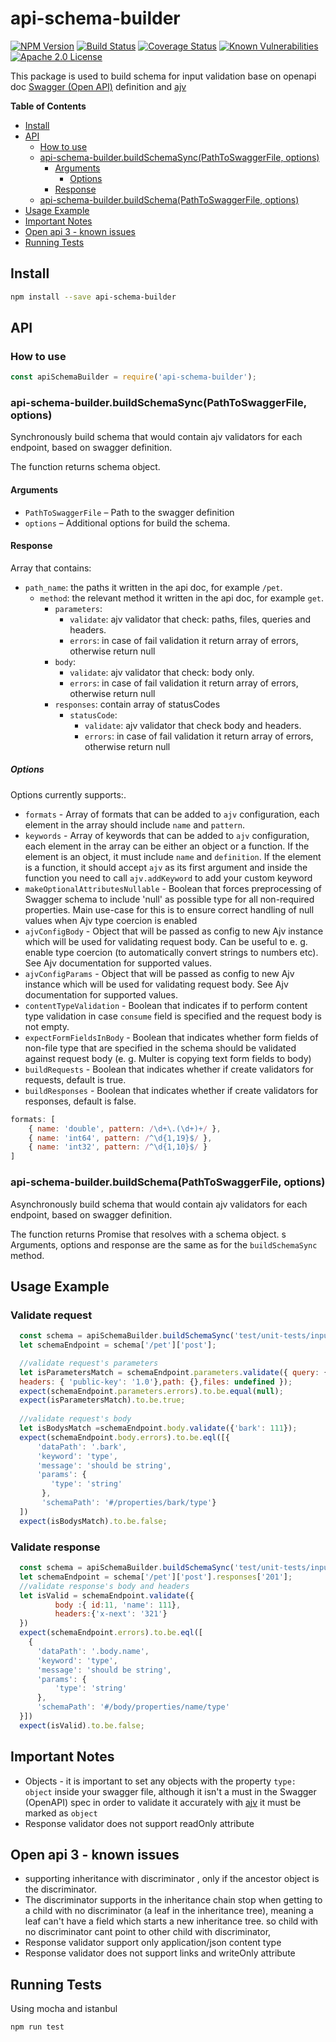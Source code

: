 
# api-schema-builder
[![NPM Version](https://img.shields.io/npm/v/api-schema-builder.svg?style=flat)](https://npmjs.org/package/api-schema-builder)
[![Build Status](https://travis-ci.org/Zooz/api-schema-builder.svg?branch=master)](https://travis-ci.org/Zooz/api-schema-builder)
[![Coverage Status](https://coveralls.io/repos/github/Zooz/api-schema-builder/badge.svg?branch=master)](https://coveralls.io/github/Zooz/api-schema-builder?branch=master)
[![Known Vulnerabilities](https://snyk.io/test/npm/api-schema-builder/badge.svg)](https://snyk.io/test/npm/api-schema-builder)
[![Apache 2.0 License](https://img.shields.io/badge/license-Apache_2.0-green.svg?style=flat)](LICENSE)

This package is used to build schema for input validation base on openapi doc [Swagger (Open API)](https://swagger.io/specification/) definition and [ajv](https://www.npmjs.com/package/ajv)

<!-- START doctoc generated TOC please keep comment here to allow auto update -->
<!-- DON'T EDIT THIS SECTION, INSTEAD RE-RUN doctoc TO UPDATE -->
**Table of Contents**  <!-- *generated with [DocToc](https://github.com/thlorenz/doctoc)* -->



- [Install](#install)
- [API](#api)
  - [How to use](#how-to-use)
  - [api-schema-builder.buildSchemaSync(PathToSwaggerFile, options)](#express-ajv-swagger-validationgetSchemapathtoswaggerfile-options)
    - [Arguments](#arguments)
      - [Options](#options)
    - [Response](#response)
  - [api-schema-builder.buildSchema(PathToSwaggerFile, options)](#express-ajv-swagger-validationgetSchemaAsyncpathtoswaggerfile-options)
- [Usage Example](#usage-example)
- [Important Notes](#important-notes)
- [Open api 3 - known issues](#open-api-3---known-issues)
- [Running Tests](#running-tests)

<!-- END doctoc generated TOC please keep comment here to allow auto update -->

## Install
```bash
npm install --save api-schema-builder
```

## API

### How to use

```js
const apiSchemaBuilder = require('api-schema-builder');
```

### api-schema-builder.buildSchemaSync(PathToSwaggerFile, options)

Synchronously build schema that would contain ajv validators for each endpoint, based on swagger definition.

The function returns schema object.

#### Arguments

* `PathToSwaggerFile` &ndash; Path to the swagger definition
* `options` &ndash; Additional options for build the schema.

#### Response
Array that contains:
* `path_name`: the paths it written in the api doc, for example `/pet`.
    * `method`: the relevant method it written in the api doc, for example `get`.
        * `parameters`:
            * `validate`:  ajv validator that check: paths, files, queries and headers.
            * `errors`: in case of fail validation it return array of errors, otherwise return null
        * `body`:
            * `validate`: ajv validator that check: body only.
            * `errors`: in case of fail validation it return array of errors, otherwise return null
        * `responses`: contain array of statusCodes
            * `statusCode`:
                * `validate`: ajv validator that check body and headers.
                * `errors`: in case of fail validation it return array of errors, otherwise return null


##### Options

Options currently supports:.
- `formats` - Array of formats that can be added to `ajv` configuration, each element in the array should include `name` and `pattern`.
- `keywords` - Array of keywords that can be added to `ajv` configuration, each element in the array can be either an object or a function. 
If the element is an object, it must include `name` and `definition`. If the element is a function, it should accept `ajv` as its first argument and inside the function you need to call `ajv.addKeyword` to add your custom keyword 
- `makeOptionalAttributesNullable` - Boolean that forces preprocessing of Swagger schema to include 'null' as possible type for all non-required properties. Main use-case for this is to ensure correct handling of null values when Ajv type coercion is enabled
- `ajvConfigBody` - Object that will be passed as config to new Ajv instance which will be used for validating request body. Can be useful to e. g. enable type coercion (to automatically convert strings to numbers etc). See Ajv documentation for supported values.
- `ajvConfigParams` - Object that will be passed as config to new Ajv instance which will be used for validating request body. See Ajv documentation for supported values.
- `contentTypeValidation` - Boolean that indicates if to perform content type validation in case `consume` field is specified and the request body is not empty.
- `expectFormFieldsInBody` - Boolean that indicates whether form fields of non-file type that are specified in the schema should be validated against request body (e. g. Multer is copying text form fields to body)
- `buildRequests` - Boolean that indicates whether if create validators for requests, default is true.
- `buildResponses` - Boolean that indicates whether if create validators for responses, default is false.

```js
formats: [
    { name: 'double', pattern: /\d+\.(\d+)+/ },
    { name: 'int64', pattern: /^\d{1,19}$/ },
    { name: 'int32', pattern: /^\d{1,10}$/ }
]
```


### api-schema-builder.buildSchema(PathToSwaggerFile, options)

Asynchronously build schema that would contain ajv validators for each endpoint, based on swagger definition.

The function returns Promise that resolves with a schema object.
s
Arguments, options and response are the same as for the `buildSchemaSync` method.

## Usage Example

### Validate request
```js
  const schema = apiSchemaBuilder.buildSchemaSync('test/unit-tests/input-validation/pet-store-swagger.yaml');
  let schemaEndpoint = schema['/pet']['post'];

  //validate request's parameters
  let isParametersMatch = schemaEndpoint.parameters.validate({ query: {},
  headers: { 'public-key': '1.0'},path: {},files: undefined });
  expect(schemaEndpoint.parameters.errors).to.be.equal(null);
  expect(isParametersMatch).to.be.true;
    
  //validate request's body
  let isBodysMatch =schemaEndpoint.body.validate({'bark': 111});
  expect(schemaEndpoint.body.errors).to.be.eql([{
      'dataPath': '.bark',
      'keyword': 'type',
      'message': 'should be string',
      'params': {
         'type': 'string'
       },
       'schemaPath': '#/properties/bark/type'}
  ])
  expect(isBodysMatch).to.be.false;
```
### Validate response
```js
  const schema = apiSchemaBuilder.buildSchemaSync('test/unit-tests/input-validation/pet-store-swagger.yaml');
  let schemaEndpoint = schema['/pet']['post'].responses['201'];
  //validate response's body and headers
  let isValid = schemaEndpoint.validate({
          body :{ id:11, 'name': 111},
          headers:{'x-next': '321'}
  })
  expect(schemaEndpoint.errors).to.be.eql([
    {
      'dataPath': '.body.name',
      'keyword': 'type',
      'message': 'should be string',
      'params': {
          'type': 'string'
      },
      'schemaPath': '#/body/properties/name/type'
  }])
  expect(isValid).to.be.false;
```

## Important Notes

- Objects - it is important to set any objects with the property `type: object` inside your swagger file, although it isn't a must in the Swagger (OpenAPI) spec in order to validate it accurately with [ajv](https://www.npmjs.com/package/ajv) it must be marked as `object`
- Response validator does not support readOnly attribute

## Open api 3 - known issues
- supporting inheritance with discriminator , only if the ancestor object is the discriminator.
- The discriminator supports in the inheritance chain stop when getting to a child with no discriminator (a leaf in the inheritance tree), meaning a leaf can't have a field which starts a new inheritance tree.
  so child with no discriminator cant point to other child with discriminator,
- Response validator support only application/json content type
- Response validator does not support links and writeOnly attribute

## Running Tests
Using mocha and istanbul
```bash
npm run test
```

[npm-image]: https://img.shields.io/npm/v/express-ajv-swagger-validation.svg?style=flat
[npm-url]: https://npmjs.org/package/express-ajv-swagger-validation
[travis-image]: https://travis-ci.org/Zooz/express-ajv-swagger-validation.svg?branch=master
[travis-url]: https://travis-ci.org/Zooz/express-ajv-swagger-validation
[coveralls-image]: https://coveralls.io/repos/github/Zooz/express-ajv-swagger-validation/badge.svg?branch=master
[coveralls-url]: https://coveralls.io/github/Zooz/express-ajv-swagger-validation?branch=master
[downloads-image]: http://img.shields.io/npm/dm/express-ajv-swagger-validation.svg?style=flat
[downloads-url]: https://npmjs.org/package/express-ajv-swagger-validation
[license-image]: https://img.shields.io/badge/license-Apache_2.0-green.svg?style=flat
[license-url]: LICENSE

